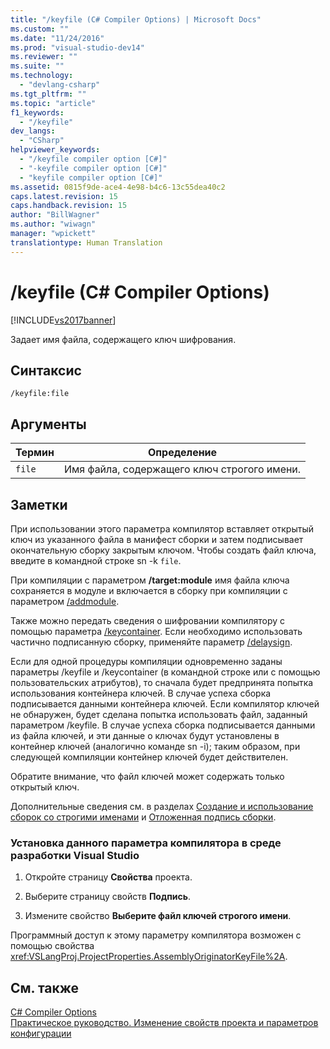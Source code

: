 ```yaml
---
title: "/keyfile (C# Compiler Options) | Microsoft Docs"
ms.custom: ""
ms.date: "11/24/2016"
ms.prod: "visual-studio-dev14"
ms.reviewer: ""
ms.suite: ""
ms.technology: 
  - "devlang-csharp"
ms.tgt_pltfrm: ""
ms.topic: "article"
f1_keywords: 
  - "/keyfile"
dev_langs: 
  - "CSharp"
helpviewer_keywords: 
  - "/keyfile compiler option [C#]"
  - "-keyfile compiler option [C#]"
  - "keyfile compiler option [C#]"
ms.assetid: 0815f9de-ace4-4e98-b4c6-13c55dea40c2
caps.latest.revision: 15
caps.handback.revision: 15
author: "BillWagner"
ms.author: "wiwagn"
manager: "wpickett"
translationtype: Human Translation
---
```

# /keyfile (C# Compiler Options)
[!INCLUDE[vs2017banner](../../../csharp/includes/vs2017banner.md)]

Задает имя файла, содержащего ключ шифрования.  
  
## Синтаксис  
  
```  
/keyfile:file  
```  
  
## Аргументы  
  
|Термин|Определение|  
|------------|-----------------|  
|`file`|Имя файла, содержащего ключ строгого имени.|  
  
## Заметки  
 При использовании этого параметра компилятор вставляет открытый ключ из указанного файла в манифест сборки и затем подписывает окончательную сборку закрытым ключом.  Чтобы создать файл ключа, введите в командной строке sn \-k `file`.  
  
 При компиляции с параметром **\/target:module** имя файла ключа сохраняется в модуле и включается в сборку при компиляции с параметром [\/addmodule](../../../csharp/language-reference/compiler-options/addmodule-compiler-option.md).  
  
 Также можно передать сведения о шифровании компилятору с помощью параметра [\/keycontainer](../../../csharp/language-reference/compiler-options/keycontainer-compiler-option.md).  Если необходимо использовать частично подписанную сборку, применяйте параметр [\/delaysign](../../../csharp/language-reference/compiler-options/delaysign-compiler-option.md).  
  
 Если для одной процедуры компиляции одновременно заданы параметры \/keyfile и \/keycontainer \(в командной строке или с помощью пользовательских атрибутов\), то сначала будет предпринята попытка использования контейнера ключей.  В случае успеха сборка подписывается данными контейнера ключей.  Если компилятор ключей не обнаружен, будет сделана попытка использовать файл, заданный параметром \/keyfile.  В случае успеха сборка подписывается данными из файла ключей, и эти данные о ключах будут установлены в контейнер ключей \(аналогично команде sn \-i\); таким образом, при следующей компиляции контейнер ключей будет действителен.  
  
 Обратите внимание, что файл ключей может содержать только открытый ключ.  
  
 Дополнительные сведения см. в разделах [Создание и использование сборок со строгими именами](../Topic/Creating%20and%20Using%20Strong-Named%20Assemblies.md) и [Отложенная подпись сборки](../Topic/Delay%20Signing%20an%20Assembly.md).  
  
### Установка данного параметра компилятора в среде разработки Visual Studio  
  
1.  Откройте страницу **Свойства** проекта.  
  
2.  Выберите страницу свойств **Подпись**.  
  
3.  Измените свойство **Выберите файл ключей строгого имени**.  
  
 Программный доступ к этому параметру компилятора возможен с помощью свойства <xref:VSLangProj.ProjectProperties.AssemblyOriginatorKeyFile%2A>.  
  
## См. также  
 [C\# Compiler Options](../../../csharp/language-reference/compiler-options/index.md)   
 [Практическое руководство. Изменение свойств проекта и параметров конфигурации](http://msdn.microsoft.com/ru-ru/e7184bc5-2f2b-4b4f-aa9a-3ecfcbc48b67)